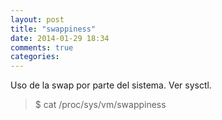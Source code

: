 ```yaml
---
layout: post
title: "swappiness"
date: 2014-01-29 18:34
comments: true
categories: 
---
```

Uso de la swap por parte del sistema. Ver sysctl.

>$  cat /proc/sys/vm/swappiness

